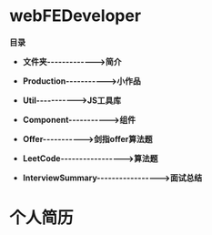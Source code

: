 # webFEDeveloper

**目录**

- **文件夹------------->简介**

- **Production----------->小作品**

- **Util----------->JS工具库**

- **Component----------->组件**

- **Offer----------->剑指offer算法题**

- **LeetCode----------------->算法题**

- **InterviewSummary----------------->面试总结**

# 个人简历

<!-- ![alt text](/images/resume.png 'resume') -->
